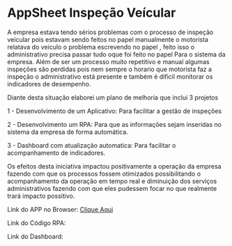 # AppSheet Inspeção Veícular

A empresa estava tendo sérios problemas com o processo de inspeção veícular pois
estavam sendo feitos no papel manualmente o motorista relatava do veiculo o problema escrevendo
no papel , feito isso o administrativo precisa passar tudo oque foi feito no papel 
Para o sistema da empresa. Além de ser um processo muito repetitivo e manual algumas inspeções são perdidas
pois nem sempre o horario que motorista faz a inspeção o administrativo está presente e também é dificil monitorar
os indicadores de desempenho.

Diante desta situação elaborei um plano de melhoria que inclui 3 projetos

1 - Desenvolvimento de um Aplicativo: Para facilitar a gestão de inspeções

2 - Desenvolvimento um RPA: Para que as informações sejam inseridas no sistema da empresa de forma automática.

3 - Dashboard com atualização automatica: Para facilitar o acompanhamento de indicadores.

Os efeitos desta iniciativa impactou positivamente a operação da empresa fazendo com que
os processos fossem otimizados possibilitando o acompanhamento da operação em tempo real e diminuição
dos serviços administrativos fazendo com que eles pudessem focar no que realmente trará impacto possitivo.

Link do APP no Browser: [Clique Aqui](https://www.appsheet.com/start/adad0c89-0fb6-42d8-9f95-543c34a93df7)

Link do Código RPA:

Link do Dashboard:
